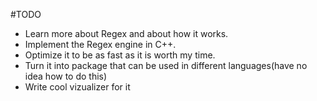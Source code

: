#TODO
* Learn more about Regex and about how it works.
* Implement the Regex engine in C++.
* Optimize it to be as fast as it is worth my time.
* Turn it into package that can be used in different languages(have no idea how to do this)
* Write cool vizualizer for it
